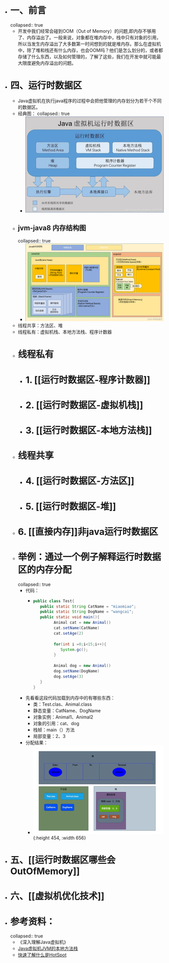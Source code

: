 - # 一、前言
  collapsed:: true
	- 开发中我们经常会碰到OOM（Out of Memory）的问题,即内存不够用了、内存溢出了。一般来说，对象都在堆内存中，栈中只有对象的引用，所以当发生内存溢出了大多数第一时间想到的就是堆内存。那么在虚拟机中，除了堆和栈还有什么内存，也会OOM吗？他们是怎么划分的，或者都存储了什么东西，以及如何管理的，了解了这些，我们在开发中就可能最大限度避免内存溢出的问题。
- # 四、运行时数据区
	- Java虚拟机在执行java程序的过程中会把他管理的内存划分为若干个不同的数据区。
	- 经典图：
	  collapsed:: true
		- ![image.png](../assets/image_1684431212664_0.png)
	- ## jvm-java8 内存结构图
	  collapsed:: true
		- ![1.8jvm内存图.png](../assets/1.8jvm内存图_1689581688552_0.png)
	- 线程共享：方法区、堆
	- 线程私有：虚拟机栈、本地方法栈、程序计数器
	- # 线程私有
		- # 1. [[运行时数据区-程序计数器]]
		- # 2. [[运行时数据区-虚拟机栈]]
		- # 3. [[运行时数据区-本地方法栈]]
	- # 线程共享
		- # 4. [[运行时数据区-方法区]]
		- # 5. [[运行时数据区-堆]]
	- # 6. [[直接内存]]非java运行时数据区
	- # 举例：通过一个例子解释运行时数据区的内存分配
	  collapsed:: true
		- 代码：
			- ```java
			  public class Test{
			     public static String CatName = "miaomiao";
			     public static String DogName = "wangcai";
			     public static void main(){
			           Animal cat = new Animal()
			           cat.setName(CatName)
			           cat.setAge(2)
			           
			           for(int i =0;i<15;i++){
			              System.gc();
			           }
			     
			           Animal dog = new Animal()
			           dog.setName(DogName)
			           dog.setAge(3)
			     }
			  }
			  ```
		- 先看看这段代码加载到内存中的有哪些东西：
			- 类：Test.clas、Animal.class
			- 静态变量：CatName、DogName
			- 对象实例：Animal1、Animal2
			- 对象的引用：cat、dog
			- 栈帧：main（）方法
			- 局部变量：2、3
		- 分配结果：
			- ![image.png](../assets/image_1684431676946_0.png){:height 454, :width 656}
- # 五、[[运行时数据区哪些会OutOfMemory]]
- # 六、[[虚拟机优化技术]]
- # 参考资料：
  collapsed:: true
	- 《深入理解Java虚拟机》
	- [Java虚拟机JVM的本地方法栈](https://blog.51cto.com/u_14201949/2825620)
	- [快速了解什么是HotSpot](https://blog.csdn.net/weixin_43791695/article/details/118617395?ops_request_misc=%257B%2522request%255Fid%2522%253A%2522167187169216800186542391%2522%252C%2522scm%2522%253A%252220140713.130102334..%2522%257D&request_id=167187169216800186542391&biz_id=0&utm_medium=distribute.pc_search_result.none-task-blog-2~all~top_click~default-1-118617395-null-null.142%5Ev68%5Econtrol,201%5Ev4%5Eadd_ask,213%5Ev2%5Et3_control1&utm_term=HotSpot&spm=1018.2226.3001.4187)